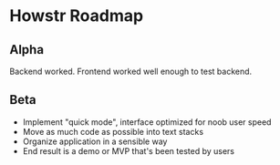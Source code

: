 # Howstr Roadmap

## Alpha
Backend worked. Frontend worked well enough to test backend.

## Beta
- Implement "quick mode", interface optimized for noob user speed
- Move as much code as possible into text stacks
- Organize application in a sensible way
- End result is a demo or MVP that's been tested by users
